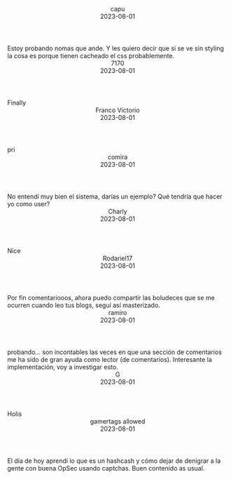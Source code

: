 
<div class="comment-entry">
<header>
<div class="name">capu </div> <div class="date">2023-08-01</div>
</header>
<div class="comment-body">
Estoy probando nomas que ande. Y les quiero decir que si se ve sin styling la cosa es porque tienen cacheado el css probablemente. 
</div>
</div>

        

<div class="comment-entry">
<header>
<div class="name">7170 </div> <div class="date">2023-08-01</div>
</header>
<div class="comment-body">
Finally
</div>
</div>

        

<div class="comment-entry">
<header>
<div class="name">Franco Victorio </div> <div class="date">2023-08-01</div>
</header>
<div class="comment-body">
pri
</div>
</div>

        

<div class="comment-entry">
<header>
<div class="name">comira </div> <div class="date">2023-08-01</div>
</header>
<div class="comment-body">
No entendí muy bien el sistema, darías un ejemplo? Qué tendría que hacer yo como user?
</div>
</div>

        

<div class="comment-entry">
<header>
<div class="name">Charly </div> <div class="date">2023-08-01</div>
</header>
<div class="comment-body">
Nice
</div>
</div>

        

<div class="comment-entry">
<header>
<div class="name">Rodariel17 </div> <div class="date">2023-08-01</div>
</header>
<div class="comment-body">
Por fin comentariooos, ahora puedo compartir las boludeces que se me ocurren cuando leo tus blogs, seguí así masterizado.
</div>
</div>

        

<div class="comment-entry">
<header>
<div class="name">ramiro </div> <div class="date">2023-08-01</div>
</header>
<div class="comment-body">
probando... son incontables las veces en que una sección de comentarios me ha sido de gran ayuda como lector (de comentarios). Interesante la implementación, voy a investigar esto.

</div>
</div>

        

<div class="comment-entry">
<header>
<div class="name">G </div> <div class="date">2023-08-01</div>
</header>
<div class="comment-body">
Holis
</div>
</div>

        

<div class="comment-entry">
<header>
<div class="name">gamertags allowed </div> <div class="date">2023-08-01</div>
</header>
<div class="comment-body">
El día de hoy aprendí lo que es un hashcash y cómo dejar de denigrar a la gente con buena OpSec usando captchas.
Buen contenido as usual.
</div>
</div>

        
